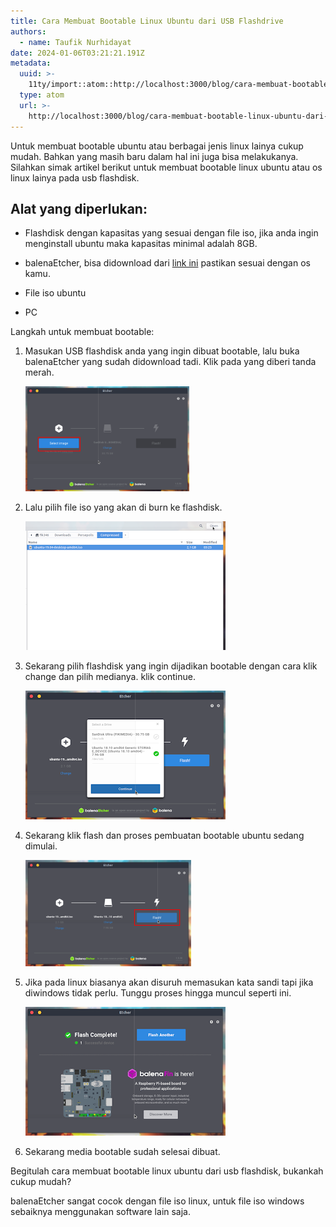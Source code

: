 ```yaml
---
title: Cara Membuat Bootable Linux Ubuntu dari USB Flashdrive
authors:
  - name: Taufik Nurhidayat
date: 2024-01-06T03:21:21.191Z
metadata:
  uuid: >-
    11ty/import::atom::http://localhost:3000/blog/cara-membuat-bootable-linux-ubuntu-dari-flashdrive
  type: atom
  url: >-
    http://localhost:3000/blog/cara-membuat-bootable-linux-ubuntu-dari-flashdrive
---
```

Untuk membuat bootable ubuntu atau berbagai jenis linux lainya cukup mudah. Bahkan yang masih baru dalam hal ini juga bisa melakukanya. Silahkan simak artikel berikut untuk membuat bootable linux ubuntu atau os linux lainya pada usb flashdisk.

## Alat yang diperlukan:

-   Flashdisk dengan kapasitas yang sesuai dengan file iso, jika anda ingin menginstall ubuntu maka kapasitas minimal adalah 8GB.
    
-   balenaEtcher, bisa didownload dari [link ini](https://fiksafe.blogspot.com/2017/01/blusukan-di-rusun-tkbm-agus-yudhoyono.html#?o=d1ab2c03ab30691a971c11b01f097703713c97b0e43560139f756a9f6adcb676b4dad25b10b35499) pastikan sesuai dengan os kamu.
    
-   File iso ubuntu
    
-   PC
    

Langkah untuk membuat bootable:

1.  Masukan USB flashdisk anda yang ingin dibuat bootable, lalu buka balenaEtcher yang sudah didownload tadi. Klik pada yang diberi tanda merah.
    
    ![](assets/Buka+balenaEtcher.png-nuY1OZ01QSEH.png)
2.  Lalu pilih file iso yang akan di burn ke flashdisk.
    
    ![](assets/pilih+iso-QrYdbNWv7wTx.png)
3.  Sekarang pilih flashdisk yang ingin dijadikan bootable dengan cara klik change dan pilih medianya. klik continue.
    
    ![](assets/pilih+flash+drive-mh9DuzP30op6.png)
4.  Sekarang klik flash dan proses pembuatan bootable ubuntu sedang dimulai.
    
    ![](assets/flash-edtjYafvkPAQ.png)
5.  Jika pada linux biasanya akan disuruh memasukan kata sandi tapi jika diwindows tidak perlu. Tunggu proses hingga muncul seperti ini.
    
    ![](assets/finis-Ej0SY0CM1tJO.png)
6.  Sekarang media bootable sudah selesai dibuat.
    

Begitulah cara membuat bootable linux ubuntu dari usb flashdisk, bukankah cukup mudah?

balenaEtcher sangat cocok dengan file iso linux, untuk file iso windows sebaiknya menggunakan software lain saja.